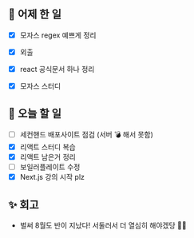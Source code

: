 ## 🐣 어제 한 일

- [x] 모자스 regex 예쁘게 정리
- [x] 외출
- [x] react 공식문서 하나 정리
- [x] 모자스 스터디


## 🐤 오늘 할 일

- [ ] 세컨핸드 배포사이트 점검 (서버 💣 해서 못함)
- [x] 리액트 스터디 복습
- [x] 리액트 남은거 정리
- [ ] 보일러플레이트 수정
- [x] Next.js 강의 시작 plz

## ✨ 회고

- 벌써 8월도 반이 지났다! 서둘러서 더 열심히 해야겠당 👊🏻
